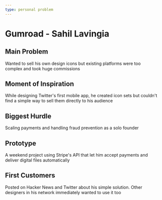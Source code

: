 ```yaml
---
type: personal problem
---
```



# Gumroad - Sahil Lavingia
## Main Problem
Wanted to sell his own design icons but existing platforms were too complex and took huge commissions

## Moment of Inspiration
While designing Twitter's first mobile app, he created icon sets but couldn't find a simple way to sell them directly to his audience

## Biggest Hurdle
Scaling payments and handling fraud prevention as a solo founder

## Prototype
A weekend project using Stripe's API that let him accept payments and deliver digital files automatically

## First Customers
Posted on Hacker News and Twitter about his simple solution. Other designers in his network immediately wanted to use it too